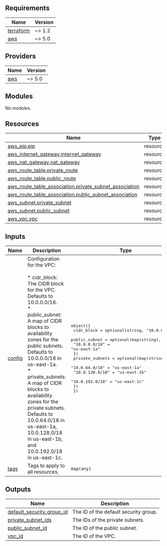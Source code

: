 <!-- BEGIN_TF_DOCS -->
## Requirements

| Name | Version |
|------|---------|
| <a name="requirement_terraform"></a> [terraform](#requirement\_terraform) | ~> 1.2 |
| <a name="requirement_aws"></a> [aws](#requirement\_aws) | ~> 5.0 |

## Providers

| Name | Version |
|------|---------|
| <a name="provider_aws"></a> [aws](#provider\_aws) | ~> 5.0 |

## Modules

No modules.

## Resources

| Name | Type |
|------|------|
| [aws_eip.eip](https://registry.terraform.io/providers/hashicorp/aws/latest/docs/resources/eip) | resource |
| [aws_internet_gateway.internet_gateway](https://registry.terraform.io/providers/hashicorp/aws/latest/docs/resources/internet_gateway) | resource |
| [aws_nat_gateway.nat_gateway](https://registry.terraform.io/providers/hashicorp/aws/latest/docs/resources/nat_gateway) | resource |
| [aws_route_table.private_route](https://registry.terraform.io/providers/hashicorp/aws/latest/docs/resources/route_table) | resource |
| [aws_route_table.public_route](https://registry.terraform.io/providers/hashicorp/aws/latest/docs/resources/route_table) | resource |
| [aws_route_table_association.private_subnet_association](https://registry.terraform.io/providers/hashicorp/aws/latest/docs/resources/route_table_association) | resource |
| [aws_route_table_association.public_subnet_association](https://registry.terraform.io/providers/hashicorp/aws/latest/docs/resources/route_table_association) | resource |
| [aws_subnet.private_subnet](https://registry.terraform.io/providers/hashicorp/aws/latest/docs/resources/subnet) | resource |
| [aws_subnet.public_subnet](https://registry.terraform.io/providers/hashicorp/aws/latest/docs/resources/subnet) | resource |
| [aws_vpc.vpc](https://registry.terraform.io/providers/hashicorp/aws/latest/docs/resources/vpc) | resource |

## Inputs

| Name | Description | Type | Default | Required |
|------|-------------|------|---------|:--------:|
| <a name="input_config"></a> [config](#input\_config) | Configuration for the VPC:<br><br>    * cidr\_block: The CIDR block for the VPC. Defaults to 10.0.0.0/16.<br>    * public\_subnet: A map of CIDR blocks to availability zones for the public subnets. Defaults to 10.0.0.0/18 in us-east-1a.<br>    * private\_subnets: A map of CIDR blocks to availability zones for the private subnets. Defaults to 10.0.64.0/18 in us-east-1a, 10.0.128.0/18 in us-east-1b, and 10.0.192.0/18 in us-east-1c. | <pre>object({<br>    cidr_block = optional(string, "10.0.0.0/16")<br>    public_subnet = optional(map(string), {<br>      "10.0.0.0/18" = "us-east-1a"<br>    })<br>    private_subnets = optional(map(string), {<br>      "10.0.64.0/18"  = "us-east-1a"<br>      "10.0.128.0/18" = "us-east-1b"<br>      "10.0.192.0/18" = "us-east-1c"<br>    })<br>  })</pre> | <pre>{<br>  "cidr_block": "10.0.0.0/16",<br>  "private_subnets": {<br>    "10.0.128.0/18": "us-east-1b",<br>    "10.0.192.0/18": "us-east-1c",<br>    "10.0.64.0/18": "us-east-1a"<br>  },<br>  "public_subnet": {<br>    "10.0.0.0/18": "us-east-1a"<br>  }<br>}</pre> | no |
| <a name="input_tags"></a> [tags](#input\_tags) | Tags to apply to all resources. | `map(any)` | `{}` | no |

## Outputs

| Name | Description |
|------|-------------|
| <a name="output_default_security_group_id"></a> [default\_security\_group\_id](#output\_default\_security\_group\_id) | The ID of the default security group. |
| <a name="output_private_subnet_ids"></a> [private\_subnet\_ids](#output\_private\_subnet\_ids) | The IDs of the private subnets. |
| <a name="output_public_subnet_id"></a> [public\_subnet\_id](#output\_public\_subnet\_id) | The ID of the public subnet. |
| <a name="output_vpc_id"></a> [vpc\_id](#output\_vpc\_id) | The ID of the VPC. |
<!-- END_TF_DOCS -->